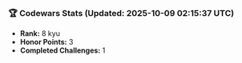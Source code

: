 ### 🏆 Codewars Stats (Updated: 2025-10-09 02:15:37 UTC)

- **Rank:** 8 kyu
- **Honor Points:** 3
- **Completed Challenges:** 1
